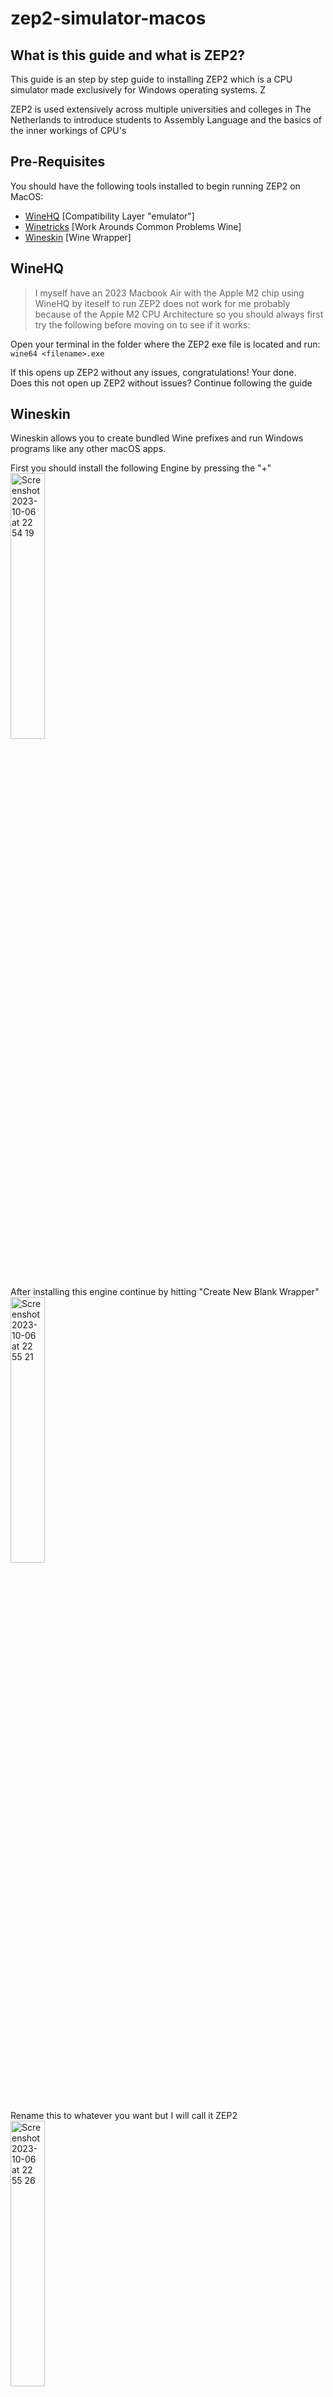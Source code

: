 # zep2-simulator-macos

## What is this guide and what is ZEP2?
This guide is an step by step guide to installing ZEP2 which is a CPU simulator
made exclusively for Windows operating systems. Z

ZEP2 is used extensively across multiple universities and colleges in The Netherlands
to introduce students to Assembly Language and the basics of the inner workings of CPU's


## Pre-Requisites
You should have the following tools installed to begin running ZEP2 on MacOS:

* [WineHQ](https://www.winehq.org/) [Compatibility Layer "emulator"]
* [Winetricks](https://github.com/Winetricks/winetricks) [Work Arounds Common Problems Wine]
* [Wineskin](https://github.com/Gcenx/WineskinServer) [Wine Wrapper]


## WineHQ
> I myself have an 2023 Macbook Air with the Apple M2 chip
using WineHQ by iteself to run ZEP2 does not work for me probably because of the
Apple M2 CPU Architecture so you should always first try the following before moving on to see if it works:

Open your terminal in the folder where the ZEP2 exe file is located and run:  
`wine64 <filename>.exe`

If this opens up ZEP2 without any issues, congratulations! Your done.  
Does this not open up ZEP2 without issues? Continue following the guide

## Wineskin 
Wineskin allows you to create bundled Wine prefixes and run Windows programs like any other macOS apps.

<p align="left" width="100%">
  First you should install the following Engine by pressing the "+" <br>
  <img width="33%" alt="Screenshot 2023-10-06 at 22 54 19" src="https://github.com/hexakis/zep2-simulator-macos/assets/38819097/ab02140a-8d1b-485f-96d5-ce9d025c3ff3">
</p>

<p align="left" width="100%">
  After installing this engine continue by hitting "Create New Blank Wrapper" <br>
  <img width="33%"  alt="Screenshot 2023-10-06 at 22 55 21" src="https://github.com/hexakis/zep2-simulator-macos/assets/38819097/39166830-e273-4426-94f4-8284f2ca390d">
</p>

<p align="left" width="100%">
  Rename this to whatever you want but I will call it ZEP2 <br>
  <img width="33%" alt="Screenshot 2023-10-06 at 22 55 26" src="https://github.com/hexakis/zep2-simulator-macos/assets/38819097/e230c441-c533-4d79-bb4b-28f4e0ad9b32">
</p>

Now press on the newly made ZEP2 application
<img width="1710" alt="Screenshot 2023-10-09 at 10 14 17" src="https://github.com/hexakis/zep2-simulator-macos/assets/38819097/86bacc2c-7f92-4e24-8ee6-aee390b1d241">


<p align="left" width="100%">
  Press "Install Software" <br>
  <img width="33%" alt="Screenshot 2023-10-06 at 22 57 06" src="https://github.com/hexakis/zep2-simulator-macos/assets/38819097/85f3947f-4c05-44a3-878f-ac59a4592e2e">
</p>

<p align="left" width="100%">
  Here you should click on "Copy a Folder Inside" <br>
  <img width="33%" alt="Screenshot 2023-10-06 at 22 57 31" src="https://github.com/hexakis/zep2-simulator-macos/assets/38819097/dfbe9eb8-bfc5-4ef3-a32e-e41a8e58e13e">
</p>

<p align="left" width="100%">
  Then select the folder containg the ZEP2.exe <br>
  <img width="33%"  alt="Screenshot 2023-10-06 at 22 58 38" src="https://github.com/hexakis/zep2-simulator-macos/assets/38819097/00bd743f-f152-42ae-bfcf-3fec66d1c984">
</p>

<p align="left" width="100%">
  <img wwidth="33%"  alt="Screenshot 2023-10-06 at 22 58 48" src="https://github.com/hexakis/zep2-simulator-macos/assets/38819097/c166388c-b7d8-4de2-ac9d-f343f50218b8"> <br>
  Now in the Application Finder you can open ZEP2 by double clicking the new ZEP2 Application
</p>

<p align="left" width="100%">
  <img width="33%" alt="Screenshot 2023-10-06 at 22 56 58" src="https://github.com/hexakis/zep2-simulator-macos/assets/38819097/a8e50306-5533-4c77-8a52-cbdffdba0f0b"> <br>
  You should see the following screen
</p>
<img width="1822" style="float: left;"  alt="Screenshot 2023-10-06 at 22 59 14" src="https://github.com/hexakis/zep2-simulator-macos/assets/38819097/7e339ec2-741b-4c36-81aa-e6b9596999f9">
<img width="1822" style="float: left;"  alt="Screenshot 2023-10-06 at 22 59 25" src="https://github.com/hexakis/zep2-simulator-macos/assets/38819097/83371013-fa3a-4da9-9f71-63b883202019">
